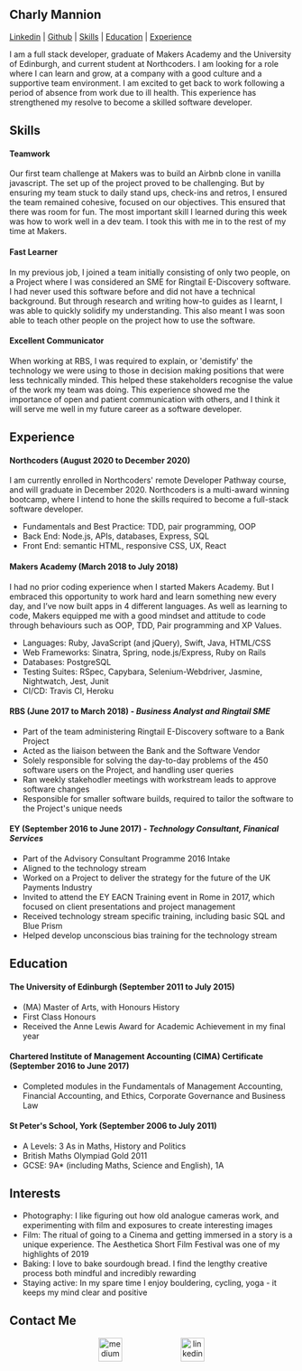 ## Charly Mannion

[Linkedin](https://www.linkedin.com/in/charly-mannion-75483523/) |
[Github](https://github.com/CharlyMannion) | [Skills](https://github.com/CharlyMannion/CMannion_CV#skills) | [Education](https://github.com/CharlyMannion/CMannion_CV#education) | [Experience](https://github.com/CharlyMannion/CMannion_CV#experience)

I am a full stack developer, graduate of Makers Academy and the University of Edinburgh, and current student at Northcoders. I am looking for a role where I can learn and grow, at a company with a good culture and a supportive team environment. I am excited to get back to work following a period of absence from work due to ill health. This experience has strengthened my resolve to become a skilled software developer.

## Skills

#### Teamwork

Our first team challenge at Makers was to build an Airbnb clone in vanilla javascript. The set up of the project proved to be challenging. But by ensuring my team stuck to daily stand ups, check-ins and retros, I ensured the team remained cohesive, focused on our objectives. This ensured that there was room for fun. The most important skill I learned during this week was how to work well in a dev team. I took this with me in to the rest of my time at Makers.

#### Fast Learner

In my previous job, I joined a team initially consisting of only two people, on a Project where I was considered an SME for Ringtail E-Discovery software. I had never used this software before and did not have a technical background. But through research and writing how-to guides as I learnt, I was able to quickly solidify my understanding. This also meant I was soon able to teach other people on the project how to use the software.

#### Excellent Communicator

When working at RBS, I was required to explain, or 'demistify' the technology we were using to those in decision making positions that were less technically minded. This helped these stakeholders recognise the value of the work my team was doing. This experience showed me the importance of open and patient communication with others, and I think it will serve me well in my future career as a software developer.

## Experience

#### Northcoders (August 2020 to December 2020)

I am currently enrolled in Northcoders' remote Developer Pathway course, and will graduate in December 2020.
Northcoders is a multi-award winning bootcamp, where I intend to hone the skills required to become a full-stack software developer.

* Fundamentals and Best Practice: TDD, pair programming, OOP
* Back End: Node.js, APIs, databases, Express, SQL
* Front End: semantic HTML, responsive CSS, UX, React

#### Makers Academy (March 2018 to July 2018)

I had no prior coding experience when I started Makers Academy. But I embraced this opportunity to work hard and learn something new every day, and I’ve now built apps in 4 different languages.
As well as learning to code, Makers equipped me with a good mindset and attitude to code through behaviours such as OOP, TDD, Pair programming and XP Values.

* Languages: Ruby, JavaScript (and jQuery), Swift, Java, HTML/CSS
* Web Frameworks: Sinatra, Spring, node.js/Express, Ruby on Rails
* Databases: PostgreSQL
* Testing Suites: RSpec, Capybara, Selenium-Webdriver, Jasmine, Nightwatch, Jest, Junit
* CI/CD: Travis CI, Heroku

#### RBS (June 2017 to March 2018) - *Business Analyst and Ringtail SME*
- Part of the team administering Ringtail E-Discovery software to a Bank Project
- Acted as the liaison between the Bank and the Software Vendor
- Solely responsible for solving the day-to-day problems of the 450 software users on the Project, and handling user queries
- Ran weekly stakehodler meetings with workstream leads to approve software changes
- Responsible for smaller software builds, required to tailor the software to the Project's unique needs

#### EY (September 2016 to June 2017) - *Technology Consultant, Finanical Services*
- Part of the Advisory Consultant Programme 2016 Intake
- Aligned to the technology stream
- Worked on a Project to deliver the strategy for the future of the UK Payments Industry
- Invited to attend the EY EACN Training event in Rome in 2017, which focused on client presentations and project management
- Received technology stream specific training, including basic SQL and Blue Prism
- Helped develop unconscious bias training for the technology stream

## Education

#### The University of Edinburgh (September 2011 to July 2015)

- (MA) Master of Arts, with Honours History
- First Class Honours
- Received the Anne Lewis Award for Academic Achievement in my final year

#### Chartered Institute of Management Accounting (CIMA) Certificate (September 2016 to June 2017)
- Completed modules in the Fundamentals of Management Accounting, Financial Accounting,
and Ethics, Corporate Governance and Business Law

#### St Peter's School, York (September 2006 to July 2011)
- A Levels: 3 As in Maths, History and Politics
- British Maths Olympiad Gold 2011
- GCSE: 9A* (including Maths, Science and English), 1A

## Interests
- Photography: I like figuring out how old analogue cameras work, and experimenting with film and exposures to create interesting images
- Film: The ritual of going to a Cinema and getting immersed in a story is a unique experience. The Aesthetica Short Film Festival was one of my highlights of 2019
- Baking: I love to bake sourdough bread. I find the lengthy creative process both mindful and incredibly rewarding
- Staying active: In my spare time I enjoy bouldering, cycling, yoga - it keeps my mind clear and positive

## Contact Me
<p align="center">

<a href="mailto:charlottemannion100@gmail.com">
<img src="https://cdn2.iconfinder.com/data/icons/social-icons-circular-color/512/gmail-128.png" alt="medium" hspace="50" height="42" width="42"></a>


<a href="https://www.linkedin.com/in/charly-mannion-75483523/">
<img src="https://www.iconfinder.com/data/icons/free-social-icons/67/linkedin_circle_color-512.png" alt="linkedin" hspace="50" height="42" width="42"></a>

</p>
